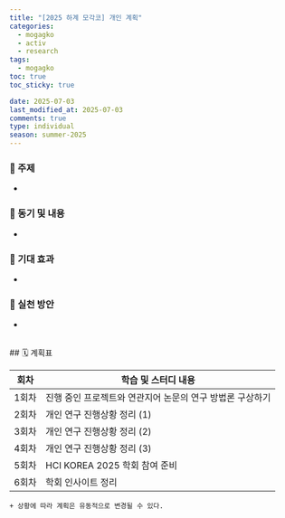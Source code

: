 ```yaml
---
title: "[2025 하계 모각코] 개인 계획"
categories:
  - mogagko
  - activ
  - research
tags:
  - mogagko
toc: true
toc_sticky: true

date: 2025-07-03
last_modified_at: 2025-07-03
comments: true
type: individual
season: summer-2025
---
```


### 📍 주제
-

### 📍 동기 및 내용
-


### 📍 기대 효과
-


### 📍 실천 방안
-


<br>
## 🗓️ 계획표

| 회차   | 학습 및 스터디 내용                            |
|--------|-----------------------------------------------|
| 1회차  | 진행 중인 프로젝트와 연관지어 논문의 연구 방법론 구상하기 |
| 2회차  | 개인 연구 진행상황 정리 (1)                   |
| 3회차  | 개인 연구 진행상황 정리 (2)                   |
| 4회차  | 개인 연구 진행상황 정리 (3)                   |
| 5회차  | HCI KOREA 2025 학회 참여 준비                 |
| 6회차  | 학회 인사이트 정리                           |


`+ 상황에 따라 계획은 유동적으로 변경될 수 있다.`
